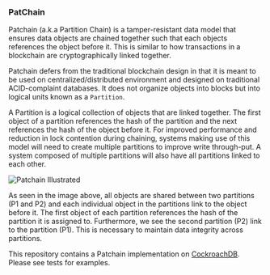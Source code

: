 ### PatChain 

Patchain (a.k.a Partition Chain) is a tamper-resistant data model that ensures data objects are chained together such that each objects references the object before it. This is similar to how transactions in a blockchain are cryptographically linked together. 

Patchain defers from the traditional blockchain design in that it is meant to be used on centralized/distributed environment and designed on traditional ACID-complaint databases. It does not organize objects into blocks but into logical units known as a `Partition`.

A Partition is a logical collection of objects that are linked together. The first object of a partition references the hash of the partition and the next references the hash of the object before it. For improved performance and reduction in lock contention during chaining, systems making use of this model will need to create multiple partitions to improve write through-put. A system composed of multiple partitions will also have all partitions linked to each other.

![Patchain Illustrated](https://storage.googleapis.com/krogan/patchain_img.png)

As seen in the image above, all objects are shared between two partitions (P1 and P2) and each individual object in the partitions link to the object before it. The first object of each partition references the hash of the partition it is assigned to. Furthermore, we see the second partition (P2) link to the partition (P1). This is necessary to maintain data integrity across partitions. 

This repository contains a Patchain implementation on [CockroachDB](https://www.cockroachlabs.com). Please see tests for examples.